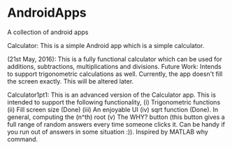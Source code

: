 # AndroidApps
A collection of android apps

Calculator: This is a simple Android app which is a simple calculator.

(21st May, 2016): This is a fully functional calculator which can be used for additions, subtractions, multiplications and divisions. Future Work: Intends to support trigonometric calculations as well. Currently, the app doesn't fill the screen exactly. This will be altered later.

Calculator1pt1: This is an advanced version of the Calculator app. This is intended to support the following functionality,
	(i) Trigonometric functions
	(ii) Fill screen size (Done)
	(iii) An enjoyable UI
	(iv) sqrt function (Done). In general, computing the (n^th) root
	(v) The WHY? button (this button gives a full range of random answers every time someone clicks it. Can be handy if you run out of answers in some situation :)). Inspired by MATLAB why command.
